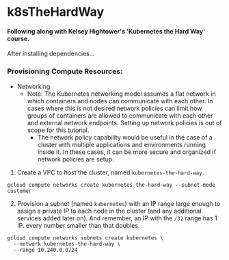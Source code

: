 # k8sTheHardWay
#### Following along with Kelsey Hightower's 'Kubernetes the Hard Way' course.

After installing dependencies...


### Provisioning Compute Resources:
* Networking
  * Note: The Kubernetes networking model assumes a flat network in which containers and nodes can communicate with each other. In cases where this is not desired network policies can limit how groups of containers are allowed to communicate with each other and external network endpoints. Setting up network policies is out of scope for this tutorial.
    * The network policy capability would be useful in the case of a cluster with multiple applications and environments running inside it. In these cases, it can be more secure and organized if network policies are setup.

1. Create a VPC to host the cluster, named `kubernetes-the-hard-way`.
```
gcloud compute networks create kubernetes-the-hard-way --subnet-mode customer
```
2. Provision a subnet (named `kubernetes`) with an IP range large enough to assign a private IP to each node in the cluster (and any additional services added later on). And remember, an IP with the `/32` range has 1 IP. every number smaller than that doubles.
```
gcloud compute networks subnets create kubernetes \
  --network kubernetes-the-hard-way \
  --range 10.240.0.0/24
```
